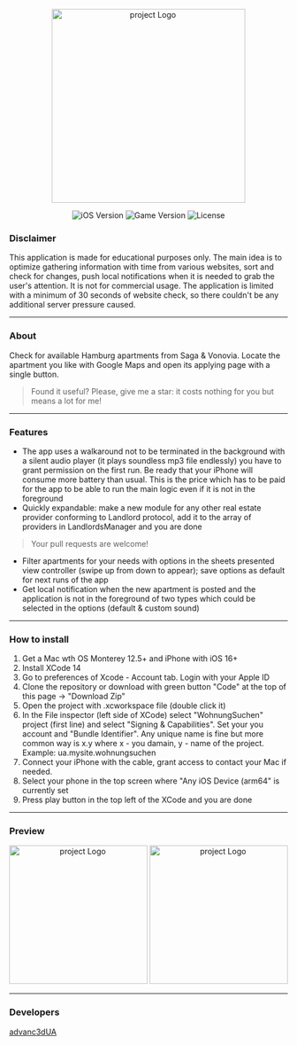 <p align="center">
      <img src="https://github.com/advanc3dUA/WohnungSuchen/blob/main/WohnungSuchen/Logos/LaunchLogo.png" alt= "project Logo" width="350">
</p>

<p align="center">
   <img src="https://img.shields.io/badge/iOS-16.0%2B-blueviolet" alt="iOS Version">
   <img src="https://img.shields.io/badge/Version-1.0-blue" alt="Game Version">
   <img src="https://img.shields.io/badge/License-MIT-source" alt="License">
</p>

### Disclaimer

This application is made for educational purposes only. The main idea is to optimize gathering information with time from various websites, sort and check for changes, push local notifications when it is needed to grab the user's attention. It is not for commercial usage. The application is limited with a minimum of 30 seconds of website check, so there couldn't be any additional server pressure caused.

---

### About

Check for available Hamburg apartments from Saga & Vonovia. Locate the apartment you like with Google Maps and open its applying page with a single button.

> Found it useful? Please, give me a star: it costs nothing for you but means a lot for me!

---

### Features
- The app uses a walkaround not to be terminated in the background with a silent audio player (it plays soundless mp3 file endlessly) you have to grant permission on the first run. Be ready that your iPhone will consume more battery than usual. This is the price which has to be paid for the app to be able to run the main logic even if it is not in the foreground
- Quickly expandable: make a new module for any other real estate provider conforming to Landlord protocol, add it to the array of providers in LandlordsManager and you are done
> Your pull requests are welcome!
- Filter apartments for your needs with options in the sheets presented view controller (swipe up from down to appear); save options as default for next runs of the app
- Get local notification when the new apartment is posted and the application is not in the foreground of two types which could be selected in the options (default & custom sound)

---

### How to install
1. Get a Mac wth OS Monterey 12.5+ and iPhone with iOS 16+
2. Install XCode 14
3. Go to preferences of Xcode - Account tab. Login with your Apple ID
4. Clone the repository or download with green button "Code" at the top of this page -> "Download Zip"
5. Open the project with .xcworkspace file (double click it)
6. In the File inspector (left side of XCode) select "WohnungSuchen" project (first line) and select "Signing & Capabilities". Set your you account and "Bundle Identifier". Any unique name is fine but more common way is x.y where x - you damain, y - name of the project. Example: ua.mysite.wohnungsuchen
7. Connect your iPhone with the cable, grant access to contact your Mac if needed.
8. Select your phone in the top screen where "Any iOS Device (arm64" is currently set
9. Press play button in the top left of the XCode and you are done

---

### Preview
<p align="center">
      <img src="https://github.com/advanc3dUA/WohnungSuchen/blob/main/WohnungSuchen/Logos/preview-1.png" alt= "project Logo" width="250">
      <img src="https://github.com/advanc3dUA/WohnungSuchen/blob/main/WohnungSuchen/Logos/preview-2.png" alt= "project Logo" width="250">
</p>

---

### Developers
[advanc3dUA](https://github.com/advanc3dUA)
